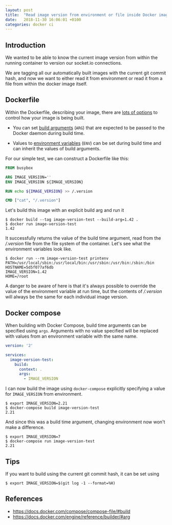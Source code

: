 ```yaml
---
layout: post
title:  "Read image version from environment or file inside Docker image in a running container"
date:   2018-11-30 16:06:01 +0100
categories: docker ci
---
```


## Introduction

We wanted to be able to know the current image version from within the running
container to version our socket.io connections.

We are tagging all our automatically built images with the current git commit
hash, and now we want to either read it from environment or read it from a
file from within the docker image itself.

## Dockerfile

Within the Dockerfile, describing your image, there are [lots of options][] to
control how your image is being built.

- You can set [build arguments][] (`ARG`) that are expected to be
  passed to the Docker daemon during build time.

- Values to [environment variables][] (`ENV`) can be set during build time and can
  inherit the values of build arguments.

For our simple test, we can construct a Dockerfile like this:

```Dockerfile
FROM busybox

ARG IMAGE_VERSION=''
ENV IMAGE_VERSION ${IMAGE_VERSION}

RUN echo ${IMAGE_VERSION} >> /.version

CMD ["cat", "/.version"]
```

Let's build this image with an explicit build arg and run it

```shell
$ docker build --tag image-version-test --build-arg=1.42 .
$ docker run image-version-test
1.42
```

It successfully returns the value of the build time argument, read from the
*/.version* file from the file system of the container. Let's see what the
environment variables look like.

```shell
$ docker run --rm image-version-test printenv
PATH=/usr/local/sbin:/usr/local/bin:/usr/sbin:/usr/bin:/sbin:/bin
HOSTNAME=5d5f077af6db
IMAGE_VERSION=1.42
HOME=/root
```

A danger to be aware of here is that it's always possible to override the value
of the environment variable at run time, but the contents of */.version* will
always be the same for each individual image version.


## Docker compose

When building with Docker Compose, build time arguments can be specified using
`args`. Arguments with no value specified will be replaced with values from
an environment variable with the same name.

```yaml
version: '2'

services:
  image-version-test:
    build:
      context: .
      args:
        - IMAGE_VERSION
```

I can now build the image using `docker-compose` explicitly specifying a value
for `IMAGE_VERSION` from environment.

```shell
$ export IMAGE_VERSION=2.21
$ docker-compose build image-version-test
2.21
```

And since this was a build time argument, changing environment now won't make
a difference.

```shell
$ export IMAGE_VERSION=7
$ docker-compose run image-version-test
2.21
```

## Tips

If you want to build using the current git commit hash, it can be set using

```shell
$ export IMAGE_VERSION=$(git log -1 --format=%H)
```

## References
- https://docs.docker.com/compose/compose-file/#build
- https://docs.docker.com/engine/reference/builder/#arg

[lots of options]: https://docs.docker.com/engine/reference/builder/
[build arguments]: https://docs.docker.com/engine/reference/builder/#arg
[environment variables]: https://docs.docker.com/engine/reference/builder/#env

